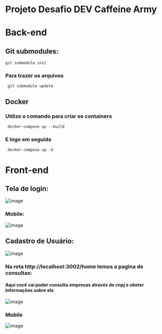# Projeto Desafio DEV Caffeine Army 

# Back-end

## Git submodules: 

  ```
  git submodule init 
   ```
### Para trazer os arquivos 

 ```
  git submodule update 
   ```

## Docker

### Utilize o comando para criar os containers

 ```
  docker-compose up --build
   ```
   
### E logo em seguida 

 ```
  docker-compose up -d
   ```

# Front-end

## Tela de login: 

![image](https://user-images.githubusercontent.com/84159325/187583369-1eb172e3-4ad2-497d-a6cf-4d245b8af427.png)

### Mobile: 
![image](https://user-images.githubusercontent.com/84159325/187583704-1526c7b4-854d-4b62-9b60-226e0d3a6143.png)

## Cadastro de Usuário: 
![image](https://user-images.githubusercontent.com/84159325/187583439-15eee99e-2a87-48e5-a9f1-96204e1ade53.png)

### Na rota http://localhost:3002/home temos a pagina de consultas:
#### Aqui você vai poder consulta empresas através do cnpj e obeter informações sobre ela 
![image](https://user-images.githubusercontent.com/84159325/187583627-27b8f70a-2bd0-4740-8af0-23ad79ef850f.png)

### Mobile 
![image](https://user-images.githubusercontent.com/84159325/187583959-4874fa75-88b9-465c-9c6e-3cff937783a1.png)


